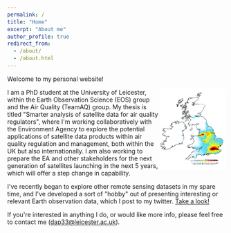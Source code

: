 ```yaml
---
permalink: /
title: "Home"
excerpt: "About me"
author_profile: true
redirect_from: 
  - /about/
  - /about.html
---
```


Welcome to my personal website! 

<img align="right" width=30% height=30% src="https://github.com/D-Pottsy/D-Pottsy.github.io/blob/master/images/UK_NO2.png">

I am a PhD student at the University of Leicester, within the Earth Observation Science (EOS) group and the Air Quality (TeamAQ) group. My thesis is titled "Smarter analysis of satellite data for air quality regulators", where I'm working collaboratively with the Environment Agency to explore the potential applications of satellite data products within air quality regulation and management, both within the UK but also internationally. I am also working to prepare the EA and other stakeholders for the next generation of satellites launching in the next 5 years, which will offer a step change in capability.

I've recently began to explore other remote sensing datasets in my spare time, and I've developed a sort of "hobby" out of presenting interesting or relevant Earth observation data, which I post to my twitter. [Take a look!](https://www.twitter.com/Sentinel_DanP)

If you're interested in anything I do, or would like more info, please feel free to contact me (dap33@leicester.ac.uk). 
